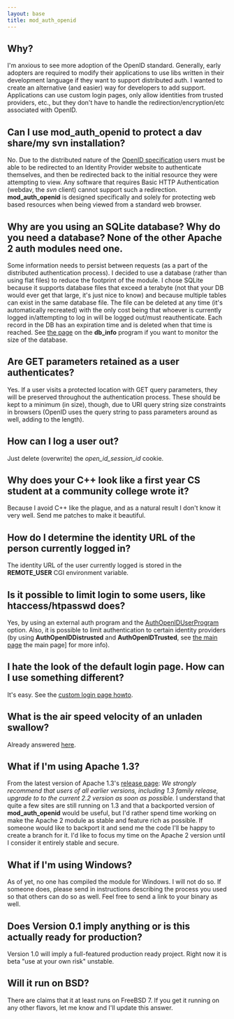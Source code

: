 ```yaml
---
layout: base
title: mod_auth_openid
---
```

## Why?
 I'm anxious to see more adoption of the OpenID standard.  Generally, early adopters are required to modify their applications to use libs written in their development language if they want to support distributed auth.  I wanted to create an alternative (and easier) way for developers to add support.  Applications can use custom login pages, only allow identities from trusted providers, etc., but they don't have to handle the redirection/encryption/etc associated with OpenID.
## Can I use mod_auth_openid to protect a dav share/my svn installation? 
 No.  Due to the distributed nature of the [OpenID specification](http://openid.net/specs/openid-authentication-1_1.html) users must be able to be redirected to an Identity Provider website to authenticate themselves, and then be redirected back to the initial resource they were attempting to view.  Any software that requires Basic HTTP Authentication (webdav, the *svn* client) cannot support such a redirection.  **mod_auth_openid** is designed specifically and solely for protecting web based resources when being viewed from a standard web browser.
## Why are you using an SQLite database?  Why do you need a database?  None of the other Apache 2 auth modules need one. 
 Some information needs to persist between requests (as a part of the distributed authentication process).  I decided to use a database (rather than using flat files) to reduce the footprint of the module.  I chose SQLite because it supports database files that exceed a terabyte (not that your DB would ever get that large, it's just nice to know) and because multiple tables can exist in the same database file.  The file can be deleted at any time (it's automatically recreated) with the only cost being that whoever is currently logged in/attempting to log in will be logged out/must reauthenticate.  Each record in the DB has an expiration time and is deleted when that time is reached.  See [the page](dbinfo.html) on the **db_info** program if you want to monitor the size of the database.
## Are GET parameters retained as a user authenticates? 
 Yes.  If a user visits a protected location with GET query parameters, they will be preserved throughout the authentication process.  These should be kept to a minimum (in size), though, due to URI query string size constraints in browsers (OpenID uses the query string to pass parameters around as well, adding to the length).
## How can I log a user out? 
  Just delete (overwrite) the *open_id_session_id* cookie.
## Why does your C++ look like a first year CS student at a community college wrote it? 
 Because I avoid C++ like the plague, and as a natural result I don't know it very well.  Send me patches to make it beautiful.
## How do I determine the identity URL of the person currently logged in? 
 The identity URL of the user currently logged is stored in the **REMOTE_USER** CGI environment variable.
##  Is it possible to limit login to some users, like htaccess/htpasswd does? 
 Yes, by using an external auth program and the [AuthOpenIDUserProgram](authuserprogram.html) option.  Also, it is possible to limit authentication to certain identity providers (by using **AuthOpenIDDistrusted** and **AuthOpenIDTrusted**, see [the main page](index.html) the main page] for more info).  
## I hate the look of the default login page.  How can I use something different? 
 It's easy.  See the [custom login page howto](custompage.html).
## What is the air speed velocity of an unladen swallow? 
 Already answered [here](http://answers.google.com/answers/main?cmd=threadview&id=233578).
## What if I'm using Apache 1.3? 
 From the latest version of Apache 1.3's [release page](http://www.apache.org/dist/httpd/Announcement1.3.html):
  *We strongly recommend that users of all earlier versions, including 1.3 family release, upgrade to to the current 2.2 version as soon as possible.*
 I understand that quite a few sites are still running on 1.3 and that a backported version of **mod_auth_openid** would be useful, but I'd rather spend time working on make the Apache 2 module as stable and feature rich as possible.  If someone would like to backport it and send me the code I'll be happy to create a branch for it.  I'd like to focus my time on the Apache 2 version until I consider it entirely stable and secure.
## What if I'm using Windows? 
 As of yet, no one has compiled the module for Windows.  I will not do so.  If someone does, please send in instructions describing the process you used so that others can do so as well.  Feel free to send a link to your binary as well.
## Does Version 0.1 imply anything or is this actually ready for production? 
 Version 1.0 will imply a full-featured production ready project.  Right now it is beta "use at your own risk" unstable.
## Will it run on BSD? 
 There are claims that it at least runs on FreeBSD 7.  If you get it running on any other flavors, let me know and I'll update this answer.
